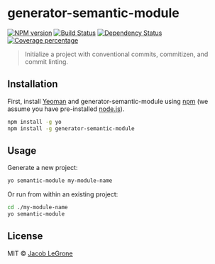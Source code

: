 # generator-semantic-module

[![NPM version][npm-image]][npm-url]
[![Build Status][travis-image]][travis-url]
[![Dependency Status][daviddm-image]][daviddm-url]
[![Coverage percentage][coveralls-image]][coveralls-url]

> Initialize a project with conventional commits, commitizen, and commit linting.

## Installation

First, install [Yeoman](http://yeoman.io) and generator-semantic-module using [npm](https://www.npmjs.com/) (we assume you have pre-installed [node.js](https://nodejs.org/)).

```bash
npm install -g yo
npm install -g generator-semantic-module
```

## Usage

Generate a new project:

```bash
yo semantic-module my-module-name
```

Or run from within an existing project:

```bash
cd ./my-module-name
yo semantic-module
```

## License

MIT © [Jacob LeGrone](https://jacoblegrone.com)


[npm-image]: https://badge.fury.io/js/generator-semantic-module.svg
[npm-url]: https://npmjs.org/package/generator-semantic-module
[travis-image]: https://travis-ci.org/jlegrone/generator-semantic-module.svg?branch=master
[travis-url]: https://travis-ci.org/jlegrone/generator-semantic-module
[daviddm-image]: https://david-dm.org/jlegrone/generator-semantic-module.svg?theme=shields.io
[daviddm-url]: https://david-dm.org/jlegrone/generator-semantic-module
[coveralls-image]: https://coveralls.io/repos/jlegrone/generator-semantic-module/badge.svg
[coveralls-url]: https://coveralls.io/r/jlegrone/generator-semantic-module
